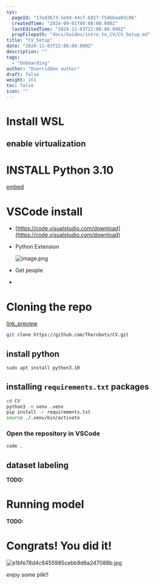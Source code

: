 ```yaml
---
sys:
  pageId: "17ed3673-5e94-44cf-b817-f54bbaa03c06"
  createdTime: "2024-09-01T00:08:00.000Z"
  lastEditedTime: "2024-11-03T22:06:00.000Z"
  propFilepath: "docs/Guides/intro_to_CV/CV_Setup.md"
title: "CV_Setup"
date: "2024-11-03T22:06:00.000Z"
description: ""
tags:
  - "Onboarding"
author: "Overridden author"
draft: false
weight: 161
toc: false
icon: ""
---
```


# Install WSL

## enable virtualization

# INSTALL Python 3.10

[embed](https://www.rose-hulman.edu/class/csse/csse132/2425a/labs/prelab1-wsl2.html)

# VSCode install

- [https://code.visualstudio.com/download](https://code.visualstudio.com/download)
- Python Extension

	![image.png](https://prod-files-secure.s3.us-west-2.amazonaws.com/d518164a-d88e-44d1-a4ee-3adb3bd8bce0/d82b6650-a5e4-4d3c-b8c9-93d817dae00e/image.png?X-Amz-Algorithm=AWS4-HMAC-SHA256&X-Amz-Content-Sha256=UNSIGNED-PAYLOAD&X-Amz-Credential=ASIAZI2LB466VUKDGPVT%2F20250727%2Fus-west-2%2Fs3%2Faws4_request&X-Amz-Date=20250727T161014Z&X-Amz-Expires=3600&X-Amz-Security-Token=IQoJb3JpZ2luX2VjEE8aCXVzLXdlc3QtMiJHMEUCIQDN6MNCZQ046IDi1XEmZcJLFqJCs3t0IcB%2Bj24zMjIoHAIgbCF3N4bHyooKM8fBxVNrHH62cEeXQ30x2k8JwGZLqO0q%2FwMIeBAAGgw2Mzc0MjMxODM4MDUiDFwjHrwpQDSwDHXWuCrcA99m9respWW1hS%2BDbYXWDMDfSNPLR6UFJTXObqfA%2Bm8xkYhwVuajJyhNO6PCFSHZyvZ4ujvbgIH5y2jAtPLrcIJ0Vrxs3gGCkBGlzFDjh3GJEJZQr0nfdpemCD%2FNgRRgAWFo1cH5MWZ2uj6s0KtVI183nbtK0DCcN9Ju7NB6lKc6z3jL%2B0DxZqLbWNjQvh2pXunDnxwCVWFhVliMbNZn9WXfjL%2FRay%2FCXf5TJOUC15rtt%2BREjO9HtyMgY%2BhHn7FpTj3Nk9U9vguh7Uto%2BztWetQb8pMvz4W7HYe4L96XcWLEmtWFsPTpeE%2Fw42sXyxKFwTZ%2F6Rv81Iy%2BNzUi%2Bzo%2FAQPtRCBj%2F5MYd%2FaJpj5%2F1Vdx8qqMSmnZo35A2StUpzexPa1RHDhlJ990PK3AN6gmQwmVd5iIn6tPhaEt0pRyKED3cjo4JoGGYMuPzONh4eHNB1qldGO9fTiVpy34Nc9Zd%2FkggHVdHIwrlNzh8RJKx3e0stFhL36FDwEVm%2F5TWbhHQ%2FA%2BHg2bPb%2BnsBMm0LYFPBHVhQgz%2FH6umtZbmlvdqDpXiWFqkRgc%2B2H0pti%2BFc6aLXxG%2B2L9LJv%2BW3oQT9cAEjqK4KM7EHOfvpF8D0OYwp0ayg2mnGr3gXh%2FOvRmMJCCmcQGOqUBRQ4h4ImuWwi4uOsYVrhbXD%2B06lmQ8wFsUQCHqDqfl0sgXPh%2F%2B06tUIcnJ4k4Nm0Y%2Fh3DAfk6arh4djc3aybAp5kAUh4VP8wevcaRl7BMP0nyIAA5%2FIQVNFREZf%2FD31ydAQA0daSO1QKhsozjBCD1TCbTGnRVy7N5chq1yFEseobg2St5oLVNxRPMD6pd2wNIJHbxu%2BJT4HLLsexnHByImRTuzS%2F%2F&X-Amz-Signature=f8ada1a08664aff2abe12620f6fa692d610a7421f08cab80415fdda45bc6deef&X-Amz-SignedHeaders=host&x-amz-checksum-mode=ENABLED&x-id=GetObject)
- Get people
- 

# Cloning the repo

[link_preview](https://github.com/Thornbots/CV/)

```bash
git clone https://github.com/Thornbots/CV.git
```

## install python

```bash
sudo apt install python3.10
```

## installing `requirements.txt` packages

```bash
cd CV
python3 -m venv .venv
pip install -r requirements.txt
source ./.venv/bin/activate
```

### Open the repository in VSCode

```bash
code .
```

## dataset labeling  

**TODO:**

# Running model

**TODO:**

# Congrats! You did it!

![e1bfe78d4c6455985cebb9d6a247088b.jpg](https://prod-files-secure.s3.us-west-2.amazonaws.com/d518164a-d88e-44d1-a4ee-3adb3bd8bce0/7d1ce04e-65d6-40c8-814d-754280e9515a/e1bfe78d4c6455985cebb9d6a247088b.jpg?X-Amz-Algorithm=AWS4-HMAC-SHA256&X-Amz-Content-Sha256=UNSIGNED-PAYLOAD&X-Amz-Credential=ASIAZI2LB4666LI5NPPP%2F20250727%2Fus-west-2%2Fs3%2Faws4_request&X-Amz-Date=20250727T161013Z&X-Amz-Expires=3600&X-Amz-Security-Token=IQoJb3JpZ2luX2VjEFAaCXVzLXdlc3QtMiJHMEUCIQC15HwgFzGeO5GWvHa2kwWFdp%2FUzV7sVCzgOgmsvPnPygIgWaH1TsIW3M%2FLRijEh2BdFH0bQQeJUbcuOhR4b20fHnAq%2FwMIeBAAGgw2Mzc0MjMxODM4MDUiDKd23CWzW2f1%2FI3OqyrcA1G9HVQ8GqO1b%2FCJp0FBenObN1hh376aqWuB%2BzDdMT%2FVvV6Xx5pD6veZwS%2BEPYhSMFCnlWL%2F8CfXR96BWnHskuZx%2BEH8a8Ih92Px4iPS8nxQTj%2Bux8o6ngeNIyIwNKJ41z8qw10KcX6qKitbeITLpvhQD089SiWiktx7IpppeJzTj90pxJEtiQ1ghM1%2BCkfF5HHeoMHnQmnCYJBjEaM6xHQVS8VT6GIYm318cWWbazfJ3FeG7uy7hjw2bDPuszVHWEfaw2Ei7QanxmPvBAVHm3Qu5z1PkWPU8YBUF7Agl2UdCZcVeyYDk5%2FnmjtMB4mC2MQTg1wgGYVTaFdoV0eal4GrniHncNxvSHN6qE%2FICOqvyIpvD%2Fyur0NJtW7dbSNSvMfk5XE3D5ZLLACAOUsnmw088YBbedetN%2BTsxlZ5aUSTm9c4PMoDrVJJT2v1rRavGTdCYKcxKAilDBN6B5GtBPYUD3vU5G6RAZoySzPxcFhgXY1mdtkEDhmKjR63Ifh1ENSmLlGFQGHwCslwcYgglNngNTFhBRJyQ7IX59nHhj1GKfK%2FjQYwWjyH0tp5ZM%2B%2BXzwg20VtLz6LG0AboRkuVXFzRpmLrJxmjKg7XKDH0%2FNXinAyJg%2FtN2SouksuMImImcQGOqUBHvqY50b3C3uvwtpv31ND%2BjKo1pawnB8zRg2EekOyLmKZQBSnCeCKq%2BbFR3Kim%2FI0M1HiFU%2FWar4d%2Figfeqir4u2nyCMBuA0lrAx0Al5snhgzF%2BU%2BJxNPgFQP5XjL3uIO1K%2Fir%2B%2BceA5LuCy8GmN8bSZEGyUMqzDU%2B975Uas47K30XcwcUJYWwBgYg%2FA8y4e8aKau3j9nLYsxn7uF1ky6ELwfVrL1&X-Amz-Signature=031c9a7a997b9a5340ff5578e63c1c244fa3049487f13bbe26eec83a0976bfb0&X-Amz-SignedHeaders=host&x-amz-checksum-mode=ENABLED&x-id=GetObject)

enjoy some pilk!!
